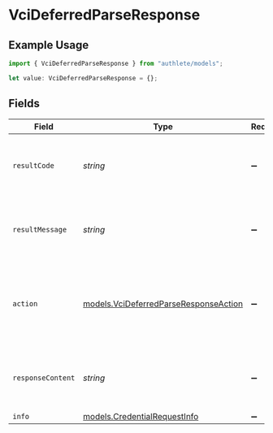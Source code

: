 # VciDeferredParseResponse

## Example Usage

```typescript
import { VciDeferredParseResponse } from "authlete/models";

let value: VciDeferredParseResponse = {};
```

## Fields

| Field                                                                                | Type                                                                                 | Required                                                                             | Description                                                                          |
| ------------------------------------------------------------------------------------ | ------------------------------------------------------------------------------------ | ------------------------------------------------------------------------------------ | ------------------------------------------------------------------------------------ |
| `resultCode`                                                                         | *string*                                                                             | :heavy_minus_sign:                                                                   | The code which represents the result of the API call.                                |
| `resultMessage`                                                                      | *string*                                                                             | :heavy_minus_sign:                                                                   | A short message which explains the result of the API call.                           |
| `action`                                                                             | [models.VciDeferredParseResponseAction](../models/vcideferredparseresponseaction.md) | :heavy_minus_sign:                                                                   | The next action that the deferred credential endpoint should take.                   |
| `responseContent`                                                                    | *string*                                                                             | :heavy_minus_sign:                                                                   | The content of the response to the request sender.                                   |
| `info`                                                                               | [models.CredentialRequestInfo](../models/credentialrequestinfo.md)                   | :heavy_minus_sign:                                                                   | N/A                                                                                  |